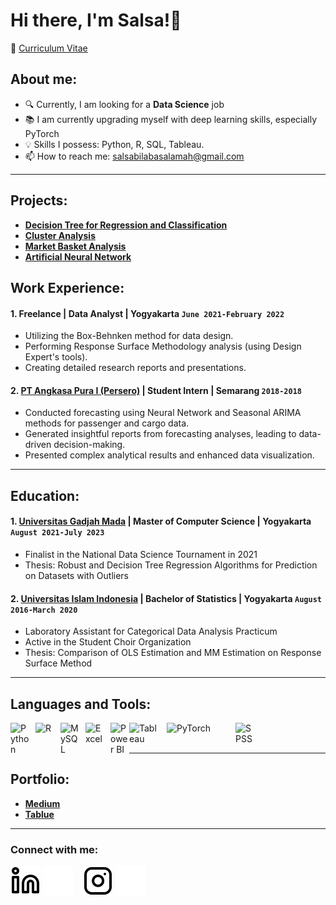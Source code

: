 # Hi there, I'm Salsa!👋
📄 [Curriculum Vitae](https://www.linkedin.com/in/salsabila-basalamah/) 
## About me:
- 🔍 Currently, I am looking for a **Data Science** job
- 📚 I am currently upgrading myself with deep learning skills, especially PyTorch
- 💡 Skills I possess: Python, R, SQL, Tableau.
- 📫 How to reach me: salsabilabasalamah@gmail.com
---

## Projects:
   - **[Decision Tree for Regression and Classification](https://github.com/salsabilabasalamah/Decision-Tree)**
   - **[Cluster Analysis](https://github.com/salsabilabasalamah/Cluster-Analysis)** 
   - **[Market Basket Analysis](https://github.com/salsabilabasalamah/Market-Basket-Analysis)**
   - **[Artificial Neural Network](https://github.com/salsabilabasalamah/Artificial-Neural-Network)** 



## Work Experience:
#### 1. Freelance | Data Analyst | Yogyakarta `June 2021-February 2022`
   - Utilizing the Box-Behnken method for data design.
   - Performing Response Surface Methodology analysis (using Design Expert's tools).
   - Creating detailed research reports and presentations.
#### 2. [PT Angkasa Pura I (Persero)](https://ap1.co.id/id) | Student Intern | Semarang `2018-2018`
   - Conducted forecasting using Neural Network and Seasonal ARIMA methods for passenger and cargo data.
   - Generated insightful reports from forecasting analyses, leading to data-driven decision-making.
   - Presented complex analytical results and enhanced data visualization.
---
## Education:

#### 1. [Universitas Gadjah Mada](https://www.ugm.ac.id) | Master of Computer Science | Yogyakarta `August 2021-July 2023`
   - Finalist in the National Data Science Tournament in 2021
   - Thesis: Robust and Decision Tree Regression Algorithms for Prediction on Datasets with Outliers
 #### 2. [Universitas Islam Indonesia](https://www.uii.ac.id/) | Bachelor of Statistics | Yogyakarta `August 2016-March 2020`
   - Laboratory Assistant for Categorical Data Analysis Practicum
   - Active in the Student Choir Organization
   - Thesis: Comparison of OLS Estimation and MM Estimation on Response Surface Method
---
## Languages and Tools:

[<img align="left" alt="Python" width="30px" src="https://upload.wikimedia.org/wikipedia/commons/thumb/c/c3/Python-logo-notext.svg/110px-Python-logo-notext.svg.png?20100317150552" style="padding-right:10px;" />][webdev]
[<img align="left" alt="R" width="40px" src="https://www.r-project.org/Rlogo.png" style="padding-right:0px;" />][webdev]
[<img align="left" alt="MySQL" width="30px" src="https://cdn.jsdelivr.net/gh/devicons/devicon/icons/mysql/mysql-original.svg" style="padding-right:10px;" />][webdev]
[<img align="left" alt="Excel" width="30px" src="https://is2-ssl.mzstatic.com/image/thumb/Purple126/v4/a8/fd/5a/a8fd5a84-c6f1-355f-3b9f-6e86598efaa3/XCEL.png/1200x630bb.png" style="padding-right:10px;" />][webdev]
[<img align="left" alt="Power BI" width="30px" src="https://powerbi.microsoft.com/pictures/application-logos/svg/powerbi.svg" style="padding-right:0px;" />][webdev]
[<img align="left" alt="Tableau" width="50px" src="https://logos-world.net/wp-content/uploads/2021/10/Tableau-Symbol.png" style="padding-right:10px;" />][webdev]
[<img align="left" alt="PyTorch" width="100px" src="https://pytorch.org/assets/images/logo-white.svg" style="padding-right:10px;" />][webdev]
[<img align="left" alt="SPSS" width="30px" src="https://images.sftcdn.net/images/t_app-icon-s/p/03886d52-96d1-11e6-aec3-00163ed833e7/371059589/spss-download.png" style="padding-right:0px;" />][webdev]

<br />
<br />

---
## Portfolio:
   - **[Medium](https://medium.com/@salsabilabasalamah)**
   - **[Tablue](https://public.tableau.com/app/profile/salsabila.basalamah)**
---

### Connect with me:

[![website](./img/linkedin-light.svg)](https://www.linkedin.com/in/salsabila-basalamah#gh-light-mode-only)
[![website](./img/linkedin-dark.svg)](https://www.linkedin.com/in/salsabila-basalamah#gh-dark-mode-only)
&nbsp;&nbsp;
[![website](./img/instagram-light.svg)](https://instagram.com/salsabilabasalamah#gh-light-mode-only)
[![website](./img/instagram-dark.svg)](https://instagram.com/salsabilabasalamah#gh-dark-mode-only)
&nbsp;&nbsp;

[webdev]: https://github.com/salsabilabasalamah/salsabilabasalamah
